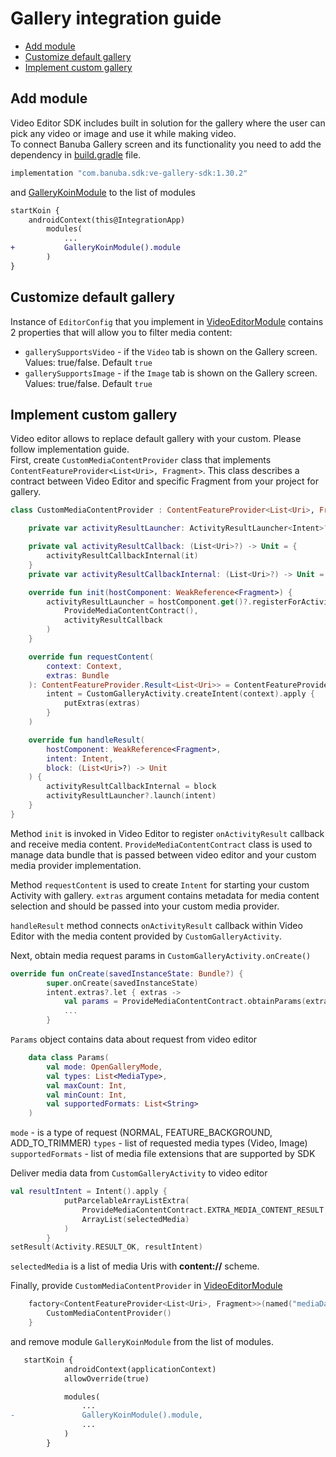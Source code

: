 # Gallery integration guide

- [Add module](#Add-module)
- [Customize default gallery](#Customize-default-gallery)
- [Implement custom gallery](#Implement-custom-gallery)

## Add module 
Video Editor SDK includes built in solution for the gallery where the user can pick any video or image and use it while making video.  
To connect Banuba Gallery screen and its functionality you need to add the dependency in [build.gradle](../app/build.gradle#L60) file.
```kotlin
implementation "com.banuba.sdk:ve-gallery-sdk:1.30.2"
```
and [GalleryKoinModule](../app/src/main/java/com/banuba/example/integrationapp/VideoEditorModule.kt#L71) to the list of modules
```diff
startKoin {
    androidContext(this@IntegrationApp)
        modules(
            ...
+           GalleryKoinModule().module
        )
}
```

## Customize default gallery
Instance of ```EditorConfig``` that you implement in [VideoEditorModule](../app/src/main/java/com/banuba/example/integrationapp/VideoEditorModule.kt)  contains 2 properties that will allow you to filter media content:
- ```gallerySupportsVideo``` - if the ```Video``` tab is shown on the Gallery screen. Values: true/false. Default ```true```
- ```gallerySupportsImage``` - if the ```Image``` tab is shown on the Gallery screen. Values: true/false. Default ```true```


## Implement custom gallery

Video editor allows to replace default gallery with your custom. Please follow implementation guide.  
First, create ```CustomMediaContentProvider``` class that implements ```ContentFeatureProvider<List<Uri>, Fragment>```. 
This class describes a contract between Video Editor and specific Fragment from your project for gallery. 

```kotlin
class CustomMediaContentProvider : ContentFeatureProvider<List<Uri>, Fragment> {

    private var activityResultLauncher: ActivityResultLauncher<Intent>? = null

    private val activityResultCallback: (List<Uri>?) -> Unit = {
        activityResultCallbackInternal(it)
    }
    private var activityResultCallbackInternal: (List<Uri>?) -> Unit = {}

    override fun init(hostComponent: WeakReference<Fragment>) {
        activityResultLauncher = hostComponent.get()?.registerForActivityResult(
            ProvideMediaContentContract(),
            activityResultCallback
        )
    }

    override fun requestContent(
        context: Context,
        extras: Bundle
    ): ContentFeatureProvider.Result<List<Uri>> = ContentFeatureProvider.Result.RequestUi(
        intent = CustomGalleryActivity.createIntent(context).apply {
            putExtras(extras)
        }
    )

    override fun handleResult(
        hostComponent: WeakReference<Fragment>,
        intent: Intent,
        block: (List<Uri>?) -> Unit
    ) {
        activityResultCallbackInternal = block
        activityResultLauncher?.launch(intent)
    }
}
```

Method `init` is invoked in Video Editor to register `onActivityResult` callback and receive media content.
`ProvideMediaContentContract` class is used to manage data bundle that is passed between video editor and your custom media provider implementation.  

Method `requestContent` is used to create `Intent` for starting your custom Activity with gallery.
`extras` argument contains metadata for media content selection and should be passed into your custom media provider.

`handleResult` method connects `onActivityResult` callback within Video Editor with the media content provided by `CustomGalleryActivity`.

Next, obtain media request params in `CustomGalleryActivity.onCreate()` 

```kotlin
override fun onCreate(savedInstanceState: Bundle?) {
        super.onCreate(savedInstanceState)
        intent.extras?.let { extras ->
            val params = ProvideMediaContentContract.obtainParams(extras)
            ...
        }
```

`Params` object contains data about request from video editor
```kotlin
    data class Params(
        val mode: OpenGalleryMode,
        val types: List<MediaType>,
        val maxCount: Int,
        val minCount: Int,
        val supportedFormats: List<String>
    )
```

`mode` - is a type of request (NORMAL, FEATURE_BACKGROUND, ADD_TO_TRIMMER)
`types` - list of requested media types (Video, Image)  
`supportedFormats` - list of media file extensions that are supported by SDK  


Deliver media data from `CustomGalleryActivity` to video editor

```kotlin
val resultIntent = Intent().apply {
            putParcelableArrayListExtra(
                ProvideMediaContentContract.EXTRA_MEDIA_CONTENT_RESULT,
                ArrayList(selectedMedia)
            )
        }
setResult(Activity.RESULT_OK, resultIntent)
```

`selectedMedia` is a list of media Uris with **content://** scheme.

Finally, provide `CustomMediaContentProvider` in [VideoEditorModule](../app/src/main/java/com/banuba/example/integrationapp/VideoEditorModule.kt)

```kotlin
    factory<ContentFeatureProvider<List<Uri>, Fragment>>(named("mediaDataProvider"), override = true) { (external: Boolean?) ->
        CustomMediaContentProvider()
    }
```
and remove module `GalleryKoinModule` from the list of modules.
```diff
   startKoin {
            androidContext(applicationContext)
            allowOverride(true)

            modules(
                ...
-               GalleryKoinModule().module,
                ...
            )
        }
```